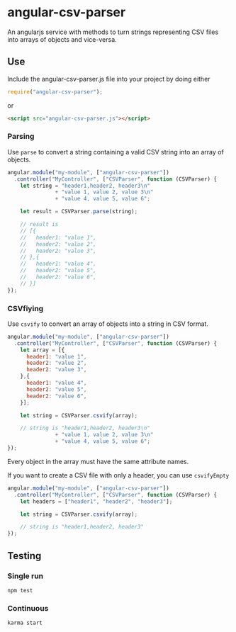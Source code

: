 # angular-csv-parser

An angularjs service with methods to turn strings representing CSV files into
arrays of objects and vice-versa.

## Use

Include the angular-csv-parser.js file into your project by doing either

```javascript
require("angular-csv-parser");
```

or

```html
<script src="angular-csv-parser.js"></script>
```

### Parsing

Use `parse` to convert a string containing a valid CSV string into an array of
objects.

```javascript
angular.module("my-module", ["angular-csv-parser"])
  .controller("MyController", ["CSVParser", function (CSVParser) {
    let string = "header1,header2, header3\n"
               + "value 1, value 2, value 3\n"
               + "value 4, value 5, value 6";

    let result = CSVParser.parse(string);

    // result is
    // [{
    //   header1: "value 1",
    //   header2: "value 2",
    //   header2: "value 3",
    // },{
    //   header1: "value 4",
    //   header2: "value 5",
    //   header2: "value 6",
    // }]
});
```

### CSVfiying

Use `csvify` to convert an array of objects into a string in CSV format.

```javascript
angular.module("my-module", ["angular-csv-parser"])
  .controller("MyController", ["CSVParser", function (CSVParser) {
    let array = [{
      header1: "value 1",
      header2: "value 2",
      header2: "value 3",
    },{
      header1: "value 4",
      header2: "value 5",
      header2: "value 6",
    }];

    let string = CSVParser.csvify(array);

    // string is "header1,header2, header3\n"
               + "value 1, value 2, value 3\n"
               + "value 4, value 5, value 6";
});
```

Every object in the array must have the same attribute names.

If you want to create a CSV file with only a header, you can use `csvifyEmpty`

```javascript
angular.module("my-module", ["angular-csv-parser"])
  .controller("MyController", ["CSVParser", function (CSVParser) {
    let headers = ["header1", "header2", "header3"];

    let string = CSVParser.csvify(array);

    // string is "header1,header2, header3"
});
```

## Testing

### Single run

`npm test`

### Continuous

`karma start`
